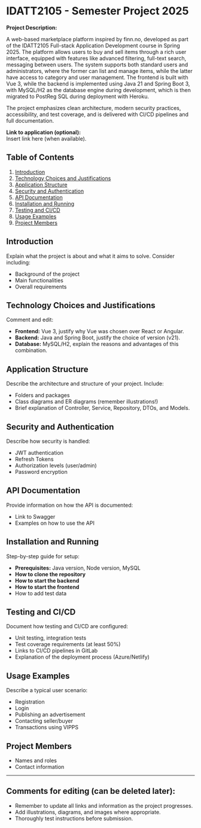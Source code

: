 # IDATT2105 - Semester Project 2025

**Project Description:**   

A web-based marketplace platform inspired by finn.no, developed as part of the IDATT2105 Full-stack Application Development course in Spring 2025. 
The platform allows users to buy and sell items through a rich user interface, equipped with features like advanced filtering, full-text search, messaging between users. 
The system supports both standard users and administrators, where the former can list and manage items, while the latter have access to category and user management. 
The frontend is built with Vue 3, while the backend is implemented using Java 21 and Spring Boot 3, with MySQL/H2 as the database engine during development,
which is then migrated to PostReg SQL during deployment with Heroku.

The project emphasizes clean architecture, modern security practices, accessibility, and test coverage, and is delivered with CI/CD pipelines and full documentation.


**Link to application (optional):**  
Insert link here (when available).

## Table of Contents
1. [Introduction](#introduction)
2. [Technology Choices and Justifications](#technology-choices-and-justifications)
3. [Application Structure](#application-structure)
4. [Security and Authentication](#security-and-authentication)
5. [API Documentation](#api-documentation)
6. [Installation and Running](#installation-and-running)
7. [Testing and CI/CD](#testing-and-cicd)
8. [Usage Examples](#usage-examples)
9. [Project Members](#project-members)

## Introduction
Explain what the project is about and what it aims to solve. Consider including:
- Background of the project
- Main functionalities
- Overall requirements

## Technology Choices and Justifications
Comment and edit:
- **Frontend:** Vue 3, justify why Vue was chosen over React or Angular.
- **Backend:** Java and Spring Boot, justify the choice of version (v21).
- **Database:** MySQL/H2, explain the reasons and advantages of this combination.




## Application Structure
Describe the architecture and structure of your project. Include:
- Folders and packages
- Class diagrams and ER diagrams (remember illustrations!)
- Brief explanation of Controller, Service, Repository, DTOs, and Models.

## Security and Authentication
Describe how security is handled:
- JWT authentication
- Refresh Tokens
- Authorization levels (user/admin)
- Password encryption

## API Documentation
Provide information on how the API is documented:
- Link to Swagger
- Examples on how to use the API

## Installation and Running
Step-by-step guide for setup:
- **Prerequisites:** Java version, Node version, MySQL
- **How to clone the repository**
- **How to start the backend**
- **How to start the frontend**
- How to add test data

## Testing and CI/CD
Document how testing and CI/CD are configured:
- Unit testing, integration tests
- Test coverage requirements (at least 50%)
- Links to CI/CD pipelines in GitLab
- Explanation of the deployment process (Azure/Netlify)

## Usage Examples
Describe a typical user scenario:
- Registration
- Login
- Publishing an advertisement
- Contacting seller/buyer
- Transactions using VIPPS

## Project Members
- Names and roles
- Contact information

---

## Comments for editing (can be deleted later):
- Remember to update all links and information as the project progresses.
- Add illustrations, diagrams, and images where appropriate.
- Thoroughly test instructions before submission.